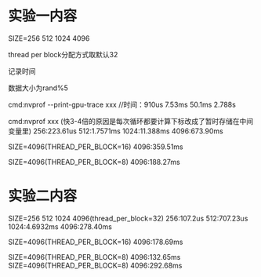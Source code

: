 # 实验一内容

SIZE=256 512 1024 4096

thread per block分配方式取默认32

记录时间

数据大小为rand%5

cmd:nvprof --print-gpu-trace xxx
//时间：910us 7.53ms 50.1ms 2.788s

cmd:nvprof xxx
(快3-4倍的原因是每次循环都要计算下标改成了暂时存储在中间变量里)
256:223.61us
512:1.7571ms
1024:11.388ms
4096:673.90ms

SIZE=4096(THREAD_PER_BLOCK=16)
4096:359.51ms

SIZE=4096(THREAD_PER_BLOCK=8)
4096:188.27ms

# 实验二内容

SIZE=256 512 1024 4096(thread_per_block=32)
256:107.2us
512:707.23us
1024:4.6932ms
4096:278.40ms

SIZE=4096(THREAD_PER_BLOCK=16)
4096:178.69ms

SIZE=4096(THREAD_PER_BLOCK=8)
4096:132.65ms
SIZE=4096(THREAD_PER_BLOCK=8)
4096:292.68ms
